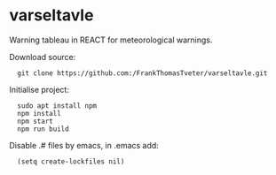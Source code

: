 # varseltavle
Warning tableau in REACT for meteorological warnings.

Download source:

      git clone https://github.com:/FrankThomasTveter/varseltavle.git

Initialise project:

      sudo apt install npm
      npm install
      npm start
      npm run build

Disable .# files by emacs, in .emacs add:

      (setq create-lockfiles nil)
